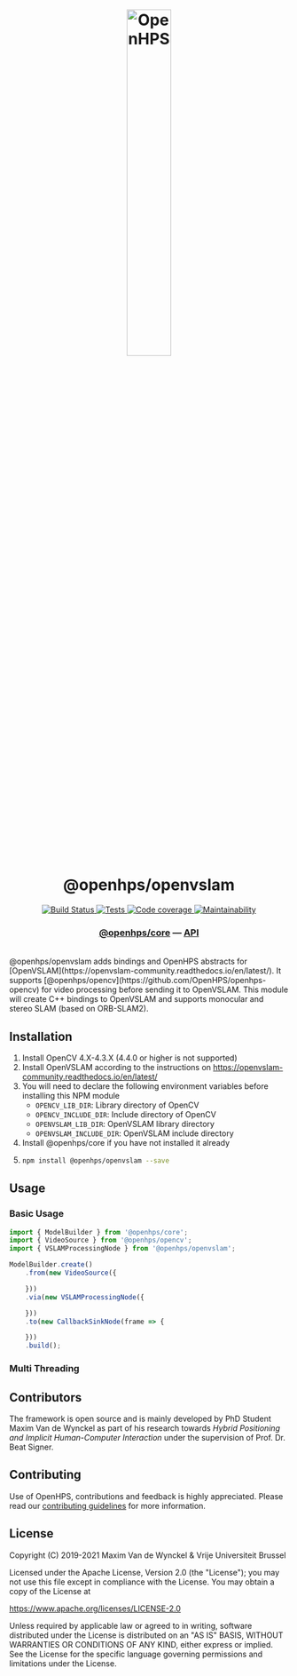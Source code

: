 <h1 align="center">
  <img alt="OpenHPS" src="https://openhps.org/images/logo_text-512.png" width="40%" /><br />
  @openhps/openvslam
</h1>
<p align="center">
    <a href="https://ci.mvdw-software.com/job/openhps-openvslam/" target="_blank">
        <img alt="Build Status" src="https://ci.mvdw-software.com/job/openhps-openvslam/job/dev/badge/icon">
    </a>
    <a href="https://ci.mvdw-software.com/view/OpenHPS/job/openhps-openvslam/job/dev/lastCompletedBuild/testReport" target="_blank">
        <img alt="Tests" src="https://img.shields.io/jenkins/tests?compact_message&jobUrl=https%3A%2F%2Fci.mvdw-software.com%2Fview%2FOpenHPS%2Fjob%2Fopenhps-openvslam%2Fjob%2Fdev">
    </a>
    <a href="https://ci.mvdw-software.com/view/OpenHPS/job/openhps-openvslam/job/dev/lastCompletedBuild/cobertura/" target="_blank">
        <img alt="Code coverage" src="https://img.shields.io/jenkins/coverage/cobertura?jobUrl=https%3A%2F%2Fci.mvdw-software.com%2Fview%2FOpenHPS%2Fjob%2Fopenhps-openvslam%2Fjob%2Fdev%2F">
    </a>
    <a href="https://codeclimate.com/github/OpenHPS/openhps-openvslam/" target="_blank">
        <img alt="Maintainability" src="https://img.shields.io/codeclimate/maintainability/OpenHPS/openhps-openvslam">
    </a>
</p>

<h3 align="center">
    <a href="https://github.com/OpenHPS/openhps-core">@openhps/core</a> &mdash; <a href="https://openhps.org/docs/openvslam">API</a>
</h3>

<br />
@openhps/openvslam adds bindings and OpenHPS abstracts for [OpenVSLAM](https://openvslam-community.readthedocs.io/en/latest/). It supports [@openhps/opencv](https://github.com/OpenHPS/openhps-opencv) for video processing before sending it to OpenVSLAM. This module will create C++ bindings to OpenVSLAM and supports monocular and stereo SLAM (based on ORB-SLAM2).

## Installation
1. Install OpenCV 4.X-4.3.X (4.4.0 or higher is not supported)
2. Install OpenVSLAM according to the instructions on https://openvslam-community.readthedocs.io/en/latest/
3. You will need to declare the following environment variables before installing this NPM module
    - ```OPENCV_LIB_DIR```: Library directory of OpenCV
    - ```OPENCV_INCLUDE_DIR```: Include directory of OpenCV
    - ```OPENVSLAM_LIB_DIR```: OpenVSLAM library directory
    - ```OPENVSLAM_INCLUDE_DIR```: OpenVSLAM include directory
4. Install @openhps/core if you have not installed it already
5.  ```bash
    npm install @openhps/openvslam --save
    ```

## Usage

### Basic Usage
```typescript
import { ModelBuilder } from '@openhps/core';
import { VideoSource } from '@openhps/opencv';
import { VSLAMProcessingNode } from '@openhps/openvslam';

ModelBuilder.create()
    .from(new VideoSource({

    }))
    .via(new VSLAMProcessingNode({

    }))
    .to(new CallbackSinkNode(frame => {

    }))
    .build();
```

### Multi Threading

## Contributors
The framework is open source and is mainly developed by PhD Student Maxim Van de Wynckel as part of his research towards *Hybrid Positioning and Implicit Human-Computer Interaction* under the supervision of Prof. Dr. Beat Signer.

## Contributing
Use of OpenHPS, contributions and feedback is highly appreciated. Please read our [contributing guidelines](CONTRIBUTING.md) for more information.

## License
Copyright (C) 2019-2021 Maxim Van de Wynckel & Vrije Universiteit Brussel

Licensed under the Apache License, Version 2.0 (the "License"); you may not use this file except in compliance with the License. You may obtain a copy of the License at

https://www.apache.org/licenses/LICENSE-2.0

Unless required by applicable law or agreed to in writing, software distributed under the License is distributed on an "AS IS" BASIS, WITHOUT WARRANTIES OR CONDITIONS OF ANY KIND, either express or implied. See the License for the specific language governing permissions and limitations under the License.